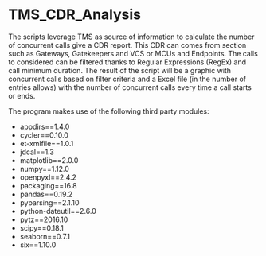 # TMS_CDR_Analysis
The scripts leverage TMS as source of information to calculate the number of concurrent calls give a CDR report. This CDR can comes from section such as Gateways, Gatekeepers and VCS or MCUs and Endpoints. 
The calls to considered can be filtered thanks to Regular Expressions (RegEx) and call minimum duration.
The result of the script will be a graphic with concurrent calls based on filter criteria and a Excel file (in the number of entries allows) with the number of concurrent calls every time a call starts or ends.

The program makes use of the following third party modules:
* appdirs==1.4.0
* cycler==0.10.0
* et-xmlfile==1.0.1
* jdcal==1.3
* matplotlib==2.0.0
* numpy==1.12.0
* openpyxl==2.4.2
* packaging==16.8
* pandas==0.19.2
* pyparsing==2.1.10
* python-dateutil==2.6.0
* pytz==2016.10
* scipy==0.18.1
* seaborn==0.7.1
* six==1.10.0
